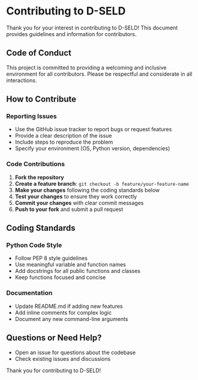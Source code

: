 # Contributing to D-SELD

Thank you for your interest in contributing to D-SELD! This document provides guidelines and information for contributors.

## Code of Conduct

This project is committed to providing a welcoming and inclusive environment for all contributors. Please be respectful and considerate in all interactions.

## How to Contribute

### Reporting Issues

- Use the GitHub issue tracker to report bugs or request features
- Provide a clear description of the issue
- Include steps to reproduce the problem
- Specify your environment (OS, Python version, dependencies)

### Code Contributions

1. **Fork the repository**
2. **Create a feature branch**: `git checkout -b feature/your-feature-name`
3. **Make your changes** following the coding standards below
4. **Test your changes** to ensure they work correctly
5. **Commit your changes** with clear commit messages
6. **Push to your fork** and submit a pull request

## Coding Standards

### Python Code Style

- Follow PEP 8 style guidelines
- Use meaningful variable and function names
- Add docstrings for all public functions and classes
- Keep functions focused and concise

### Documentation

- Update README.md if adding new features
- Add inline comments for complex logic
- Document any new command-line arguments

## Questions or Need Help?

- Open an issue for questions about the codebase
- Check existing issues and discussions

Thank you for contributing to D-SELD!
